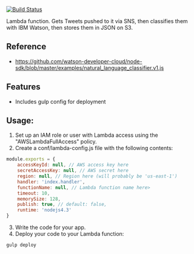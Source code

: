 [![Build Status](https://travis-ci.org/davidmerrick/lambda-classify-tweets-s3.svg?branch=master)](https://travis-ci.org/davidmerrick/lambda-classify-tweets-s3)

Lambda function. Gets Tweets pushed to it via SNS, then classifies them with IBM Watson, then stores them in JSON on S3. 

## Reference

* https://github.com/watson-developer-cloud/node-sdk/blob/master/examples/natural_language_classifier.v1.js

## Features

* Includes gulp config for deployment 

## Usage:

1. Set up an IAM role or user with Lambda access using the "AWSLambdaFullAccess" policy.
2. Create a conf/lambda-config.js file with the following contents:
```javascript
module.exports = {
    accessKeyId: null, // AWS access key here
    secretAccessKey: null, // AWS secret here
    region: null, // Region here (will probably be 'us-east-1')
    handler: 'index.handler',
    functionName: null, // Lambda function name here>
    timeout: 10,
    memorySize: 128,
    publish: true, // default: false,
    runtime: 'nodejs4.3'
}
```
3. Write the code for your app.
4. Deploy your code to your Lambda function:
```
gulp deploy
```
